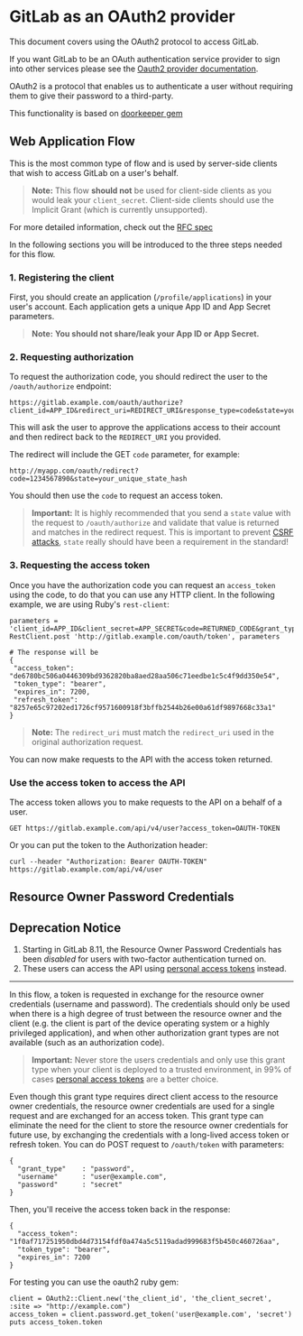 # GitLab as an OAuth2 provider

This document covers using the OAuth2 protocol to access GitLab.

If you want GitLab to be an OAuth authentication service provider to sign into other services please see the [Oauth2 provider documentation](../integration/oauth_provider.md).

OAuth2 is a protocol that enables us to authenticate a user without requiring them to give their password to a third-party.

This functionality is based on [doorkeeper gem](https://github.com/doorkeeper-gem/doorkeeper)

## Web Application Flow

This is the most common type of flow and is used by server-side clients that wish to access GitLab on a user's behalf.

>**Note:**
This flow **should not** be used for client-side clients as you would leak your `client_secret`. Client-side clients should use the Implicit Grant (which is currently unsupported).

For more detailed information, check out the [RFC spec](http://tools.ietf.org/html/rfc6749#section-4.1)

In the following sections you will be introduced to the three steps needed for this flow.

### 1. Registering the client

First, you should create an application (`/profile/applications`) in your user's account.
Each application gets a unique App ID and App Secret parameters.

>**Note:**
**You should not share/leak your App ID or App Secret.**

### 2. Requesting authorization

To request the authorization code, you should redirect the user to the `/oauth/authorize` endpoint:

```
https://gitlab.example.com/oauth/authorize?client_id=APP_ID&redirect_uri=REDIRECT_URI&response_type=code&state=your_unique_state_hash
```

This will ask the user to approve the applications access to their account and then redirect back to the `REDIRECT_URI` you provided.

The redirect will include the GET `code` parameter, for example:

```
http://myapp.com/oauth/redirect?code=1234567890&state=your_unique_state_hash
```

You should then use the `code` to request an access token.

>**Important:**
It is highly recommended that you send a `state` value with the request to `/oauth/authorize` and
validate that value is returned and matches in the redirect request.
This is important to prevent [CSRF attacks](http://www.oauthsecurity.com/#user-content-authorization-code-flow),
`state` really should have been a requirement in the standard!

### 3. Requesting the access token

Once you have the authorization code you can request an `access_token` using the code, to do that you can use any HTTP client. In the following example, we are using Ruby's `rest-client`:

```
parameters = 'client_id=APP_ID&client_secret=APP_SECRET&code=RETURNED_CODE&grant_type=authorization_code&redirect_uri=REDIRECT_URI'
RestClient.post 'http://gitlab.example.com/oauth/token', parameters

# The response will be
{
 "access_token": "de6780bc506a0446309bd9362820ba8aed28aa506c71eedbe1c5c4f9dd350e54",
 "token_type": "bearer",
 "expires_in": 7200,
 "refresh_token": "8257e65c97202ed1726cf9571600918f3bffb2544b26e00a61df9897668c33a1"
}
```
>**Note:**
The `redirect_uri` must match the `redirect_uri` used in the original authorization request.

You can now make requests to the API with the access token returned.

###  Use the access token to access the API

The access token allows you to make requests to the API on a behalf of a user.

```
GET https://gitlab.example.com/api/v4/user?access_token=OAUTH-TOKEN
```

Or you can put the token to the Authorization header:

```
curl --header "Authorization: Bearer OAUTH-TOKEN" https://gitlab.example.com/api/v4/user
```

## Resource Owner Password Credentials

## Deprecation Notice

1. Starting in GitLab 8.11, the Resource Owner Password Credentials has been *disabled* for users with two-factor authentication turned on.
2. These users can access the API using [personal access tokens] instead.

---

In this flow, a token is requested in exchange for the resource owner credentials (username and password).
The credentials should only be used when there is a high degree of trust between the resource owner and the client (e.g. the
client is part of the device operating system or a highly privileged application), and when other authorization grant types are not
available (such as an authorization code).

>**Important:**
Never store the users credentials and only use this grant type when your client is deployed to a trusted environment, in 99% of cases [personal access tokens] are a better choice.

Even though this grant type requires direct client access to the resource owner credentials, the resource owner credentials are used
for a single request and are exchanged for an access token.  This grant type can eliminate the need for the client to store the
resource owner credentials for future use, by exchanging the credentials with a long-lived access token or refresh token.
You can do POST request to `/oauth/token` with parameters:

```
{
  "grant_type"    : "password",
  "username"      : "user@example.com",
  "password"      : "secret"
}
```

Then, you'll receive the access token back in the response:

```
{
  "access_token": "1f0af717251950dbd4d73154fdf0a474a5c5119adad999683f5b450c460726aa",
  "token_type": "bearer",
  "expires_in": 7200
}
```

For testing you can use the oauth2 ruby gem:

```
client = OAuth2::Client.new('the_client_id', 'the_client_secret', :site => "http://example.com")
access_token = client.password.get_token('user@example.com', 'secret')
puts access_token.token
```

[personal access tokens]: ../user/profile/personal_access_tokens.md
